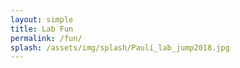 ```yaml
---
layout: simple
title: Lab Fun
permalink: /fun/
splash: /assets/img/splash/Pauli_lab_jump2018.jpg
---
```

<div id="userfeed"></div>
<script defer async src="{{ site.baseurl }}/assets/js/fun.min.js"></script>
